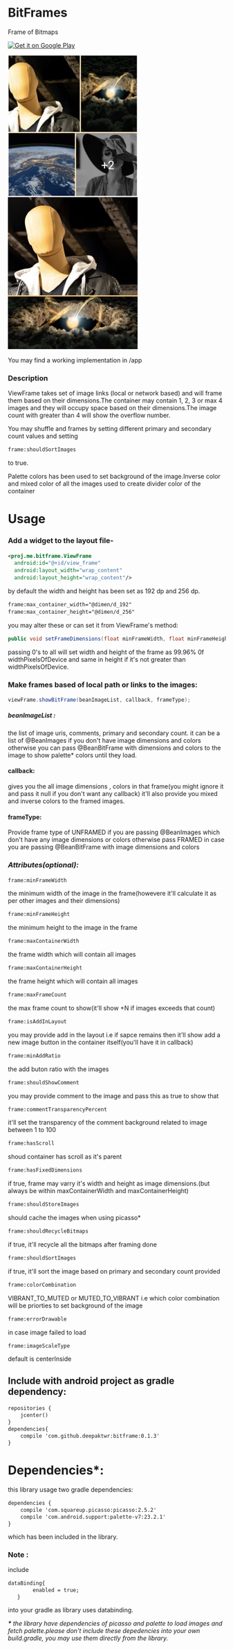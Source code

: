 # BitFrames
Frame of Bitmaps


<a href='https://play.google.com/store/apps/details?id=proj.me.bitframedemo&utm_source=global_co&utm_medium=prtnr&utm_content=Mar2515&utm_campaign=PartBadge&pcampaignid=MKT-Other-global-all-co-prtnr-py-PartBadge-Mar2515-1'><img alt='Get it on Google Play' src='https://play.google.com/intl/en_us/badges/images/generic/en_badge_web_generic.png' width='232' height='90'/></a>







![logo](https://github.com/deepaktwr/BitFrames/blob/master/IMG_3055.jpg)                                                                                                                                   ![logo](https://github.com/deepaktwr/BitFrames/blob/master/IMG_3056.jpg)



You may find a working implementation in /app


### Description
ViewFrame takes set of image links (local or network based) and will frame them based on their dimensions.The container may contain 1, 2, 3 or max 4 images and they will occupy space based on their dimensions.The image count with greater than 4 will show the overflow number.

You may shuffle and frames by setting different primary and secondary count values and setting 
```xml
frame:shouldSortImages
```
to true.

Palette colors has been used to set background of the image.Inverse color and mixed color of all the images used to create divider color of the container


# Usage


### Add a widget to the layout file-

```xml
<proj.me.bitframe.ViewFrame
  android:id="@+id/view_frame"
  android:layout_width="wrap_content"
  android:layout_height="wrap_content"/>
```


by default the width and height has been set as 192 dp and 256 dp.

```xml
frame:max_container_width="@dimen/d_192"
frame:max_container_height="@dimen/d_256"
```
you may alter these or can set it from ViewFrame's method:

```java
public void setFrameDimensions(float minFrameWidth, float minFrameHeight, float maxContainerWidth, float maxContainerHeight);
```
passing 0's to all will set width and height of the frame as 99.96% 0f widthPixelsOfDevice and same in height if it's not greater than widthPixelsOfDevice.


### Make frames based of local path or links to the images:

```java
viewFrame.showBitFrame(beanImageList, callback, frameType);
```

##### beanImageList :
the list of image uris, comments, primary and secondary count.
it can be a list of @BeanImages if you don't have image dimensions and colors otherwise you can pass @BeanBitFrame with dimensions and colors to the image to show palette* colors until they load.

#### callback:
gives you the all image dimensions , colors in that frame(you might ignore it and pass it null if you don't want any callback)
it'll also provide you mixed and inverse colors to the framed images.

#### frameType:
Provide frame type of UNFRAMED if you are passing @BeanImages which don't have any image dimensions or colors
otherwise pass FRAMED in case you are passing @BeanBitFrame with image dimensions and colors


### *_Attributes(optional):_*

```xml
frame:minFrameWidth
```
the minimum width of the image in the frame(howevere it'll calculate it as per other images and their dimensions)

```xml
frame:minFrameHeight
```
the minimum height to the image in the frame

```xml
frame:maxContainerWidth
```
the frame width which will contain all images

```xml
frame:maxContainerHeight
```
the frame height which will contain all images

```xml
frame:maxFrameCount
```
the max frame count to show(it'll show +N if images exceeds that count)

```xml
frame:isAddInLayout
```
you may provide add in the layout i.e if sapce remains then it'll show add a new image button in the container itself(you'll have it in callback)

```xml
frame:minAddRatio
```
the add buton ratio with the images

```xml
frame:shouldShowComment
```
you may provide comment to the image and pass this as true to show that

```xml
frame:commentTransparencyPercent
```
it'll set the transparency of the comment background related to image between 1 to 100

```xml
frame:hasScroll
```
shoud container has scroll as it's parent

```xml
frame:hasFixedDimensions
```
if true, frame may varry it's width and height as image dimensions.(but always be within maxContainerWidth and maxContainerHeight)

```xml
frame:shouldStoreImages
```
should cache the images when using picasso*

```xml
frame:shouldRecycleBitmaps
```
if true, it'll recycle all the bitmaps after framing done

```xml
frame:shouldSortImages
```
if true, it'll sort the image based on primary and secondary count provided

```xml
frame:colorCombination
```
VIBRANT_TO_MUTED or MUTED_TO_VIBRANT i.e which color combination will be priorties to set background of the image

```xml
frame:errorDrawable
```
in case image failed to load

```xml
frame:imageScaleType
```
default is centerInside





## Include with android project as gradle dependency:

```code
repositories {
    jcenter()
}
dependencies{
    compile 'com.github.deepaktwr:bitframe:0.1.3'
}
```




# Dependencies*:

this library usage two gradle dependencies:
```code
dependencies {
    compile 'com.squareup.picasso:picasso:2.5.2'
    compile 'com.android.support:palette-v7:23.2.1'
}
```

which has been included in the library.




### Note :
include
```code
dataBinding{
        enabled = true;
   }
```

into your gradle as library uses databinding.

**_*_** *_the library have dependencies of picasso and palette to load images and fetch palette.please don't include these depedencies into your own build.gradle, you may use them directly from the library._*
